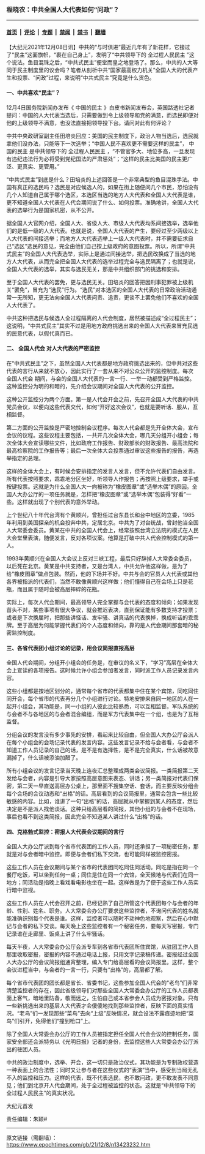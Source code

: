 ### 程晓农：中共全国人大代表如何“问政”？

---

#### [首页](../../../..?n13423232) &nbsp;|&nbsp; [评论](../../../../../epoch-comment?n13423232) &nbsp;|&nbsp; [专题](../../../../../epoch-special?n13423232) &nbsp;|&nbsp; [禁闻](../../../../../epoch-news?n13423232) &nbsp;|&nbsp; [禁书](../../../../../books?n13423232) &nbsp;|&nbsp; [翻墙](https://github.com/gfw-breaker/nogfw/blob/master/README.md?n13423232)


<div class="post_content" id="artbody" itemprop="articleBody">
 <!-- article content begin -->
 <p>
  【大纪元2021年12月08日讯】中共的“与时俱进”最近几年有了新花样，它接过了“民主”这面旗帜，“裹在自己身上”，发明了“中共领导下的
  <ok href="https://www.epochtimes.com/gb/tag/%E5%85%A8%E8%BF%87%E7%A8%8B%E4%BA%BA%E6%B0%91%E6%B0%91%E4%B8%BB.html">
   全过程人民民主
  </ok>
  ”这个说法。鱼目混珠之后，“中共式民主”便堂而皇之地登场了。那么，中共的人大等同于民主制度里的议会吗？笔者从剖析中共“国家最高权力机关”全国人大的代表产生和投票、“问政”过程，来说明“中共式民主”究竟是什么货色。
 </p>
 <h4>
  一、中共喜欢“民主”？
 </h4>
 <p>
  12月4日国务院新闻办发布《
  <ok href="https://www.epochtimes.com/gb/tag/%E4%B8%AD%E5%9B%BD%E7%9A%84%E6%B0%91%E4%B8%BB.html">
   中国的民主
  </ok>
  》白皮书新闻发布会，英国路透社记者提问：中国的人大代表当选后，只需要做到令上级领导和党的满意，而选民即便对他的上级领导不满意，也没法直接把领导投下台。请问对此有何评论？
 </p>
 <p>
  中共中央政研室副主任田培炎回应：美国的民主制度下，政治人物当选后，选民就拿他们没办法，只能等下一次选举；“中国人民不喜欢更不需要这样的民主”，
  <ok href="https://www.epochtimes.com/gb/tag/%E4%B8%AD%E5%9B%BD%E7%9A%84%E6%B0%91%E4%B8%BB.html">
   中国的民主
  </ok>
  是中共领导下的
  <ok href="https://www.epochtimes.com/gb/tag/%E5%85%A8%E8%BF%87%E7%A8%8B%E4%BA%BA%E6%B0%91%E6%B0%91%E4%B8%BB.html">
   全过程人民民主
  </ok>
  ，“不管官多大、地位多高，一旦发现有违纪违法行为必将受到党纪国法的严肃惩处”；“这样的民主比美国的民主更广泛、更真实、更管用。”
 </p>
 <p>
  “中共式民主”到底是什么？田培炎的上述回答是一个非常典型的鱼目混珠手法。中国有真正的选民吗？选民是对应候选人的，如果在街上随便问几个市民，恐怕没有几个人知道自己属于哪个选区，本选区当选的地方人大代表和全国人大代表是谁，更不知道全国人大代表在人代会期间说了什么、如何投票。准确地讲，全国人大代表的选举行为是国家机密，从不公开。
 </p>
 <p>
  据全国人大官网介绍，全国人大、省级人大、市级人大代表均系间接选举，选举他们的是低一级的人大代表。也就是说，全国人大代表的产生，要经过至少两级以上人大代表的间接选举；而地方人大代表选举上一级人大代表时，并不需要征求自己“选区”选民的意见，完全由他们自己按上级政府的意图投票。所以，所谓“中共式民主”的全国人大代表选举，实际上是通过间接选举，把选民改换成了当选的地方人大代表，从而完全把全国人大代表的选举过程完全与选民隔离了；也就是说，全国人大代表的选举，其实与选民无关，那是中共组织部门的挑选和安排。
 </p>
 <p>
  至于全国人大代表的罢免，更与选民无关。田培炎的回答把因刑事犯罪被上级机关“罢免”，冒充为“选民”行为。“选民”对本选区的全国人大代表的日常政治活动通常一无所知，更无法向全国人大代表问责、追责，更谈不上罢免他们不喜欢的全国人大代表了。
 </p>
 <p>
  中共这种把选民与候选人全过程隔离的人代会制度，居然被描述成“全过程民主”；这说明，“中共式民主”其实不过是用地方政府挑选出来的全国人大代表来冒充民选的民意代表，以假代真而已。
 </p>
 <h4>
  二、
  <ok href="https://www.epochtimes.com/gb/tag/%E5%85%A8%E5%9B%BD%E4%BA%BA%E4%BB%A3%E4%BC%9A.html">
   全国人代会
  </ok>
  对人大代表的严密监控
 </h4>
 <p>
  在“中共式民主”之下，虽然全国人大代表都是地方政府挑选出来的，但中共对这些代表的言行从来就不放心，因此实行了一套从来不对公众公开的监控制度。每次
  <ok href="https://www.epochtimes.com/gb/tag/%E5%85%A8%E5%9B%BD%E4%BA%BA%E4%BB%A3%E4%BC%9A.html">
   全国人代会
  </ok>
  期间，与会的全国人大代表的一言一行、一举一动都受到严格监控。这种监控分为明的和暗的，先介绍会议期间对全国人大代表的公开监控。
 </p>
 <p>
  这种公开监控分为两个方面。第一是人代会开会之前，先召开全国人大代表的中共党员会议，以便向这些代表交代，如何“开好这次会议”，也就是要听话、服从，互相监督。
 </p>
 <p>
  第二方面的公开监控是严密地控制会议程序。每次人代会都是先开全体大会，宣布会议的议程。这些议程主要包括，一共开几次全体大会，哪几天分组开小组会；每次全体大会宣读哪些文件，比如政府工作报告、财政部长的财政报告、最高法院和最高检察院的工作报告等；最后一次全体大会投票通过审议这些报告的报告，再选举指定的总理。
 </p>
 <p>
  这样的全体大会上，有时候会安排指定的发言人发言，但不允许代表们自由发言。所有代表按照要求，乖乖地分区坐好，听领导人作报告；再按照上级要求，举手或按键投票。这就是为什么全国人大一向被称为“橡皮图章”或“选举木偶”的原因。全国人大办公厅的一项任务就是，怎样把“橡皮图章”或“选举木偶”包装得“好看”一些。这样就出现了个别代表的意外举动。
 </p>
 <p>
  上个世纪八十年代台湾有个黄顺兴，曾担任过台东县长和台中地区的立委，1985年利用到美国探亲的机会投奔中共，定居北京。中共为了对台统战，曾封他当全国人大常委会委员。黄某在中共的全国人代会上，经常按照台湾立法院的模式在人民大会堂里表演，随便发言，反对各项议案。他算是打破中共人代会控制模式的第一人。
 </p>
 <p>
  1993年黄顺兴在全国人大会议上反对三峡工程，最后只好辞掉人大常委会委员，以后死在北京。黄某是中共支持者，又是台湾人，中共允许他这样做，是为了给“橡皮图章”做点包装。然而，他的下场并不好。中共与会的官员人大代表或其他各界被指派的代表们，当然不敢像黄顺兴这样做；他们懂得自己在会场上只是花瓶，而且属于随时会被高层摔碎的花瓶。
 </p>
 <p>
  实际上，每次人代会期间，最高领导人完全掌握与会代表的态度和倾向；如果发现苗头不对，某些事项有很大争议，就会推迟表决，直到保证能有多数支持才投票；或者是下次换届时，把那些讲怪话、发牢骚、讲真话的代表换掉，换成听话的乖乖牌。至于高层为何能掌握代表们的个人态度和倾向，靠的是人代会期间那套暗的秘密监控制度。
 </p>
 <h4>
  三、各省代表团小组讨论的记录，用会议简报直报高层
 </h4>
 <p>
  全国人代会期间，分组开小组会的任务是，在审议的名义下，“学习”高层在全体大会上宣读的各项报告。这时候允许小组会参加者发言，同时派工作人员记录发言内容。
 </p>
 <p>
  这些小组都是按地区划分的，通常每个省市的代表都集中住在某个宾馆，同吃同住同开会，每个省市的代表再分几个小组进行讨论。特地安排来自同一地区的人在一起开小组会，其功能是，同一小组的人彼此比较熟悉，可以互相监督。军队系统的与会者不与各地区的与会者混合编组，而是军方代表集中在一个组，也是为了互相监督。
 </p>
 <p>
  分组会议的发言没有多少事先的安排，看起来比较自由，但全国人大办公厅会派人在每个小组会的会场记录代表的发言内容。这些发言记录不给与会者看，与会者不知道工作人员记录的自己的话，是不是有选择性，是不是完全真实，什么话被故意漏掉了，什么话被添油加醋了。
 </p>
 <p>
  所有小组会议的发言记录当天晚上连夜汇总整理成两类会议简报。一类简报第二天发给与会者，内容是引导大家按照高层意图来表态、讲话；另一类简报对代表们保密，第二天一早直送高层办公桌上，那里面不搜集空话、套话，而主要反映分组会每个会场的会议动态和“出格”的话。高层看到的会议简报里，通常会包含一些比较敏感的内容。比如，谁讲了一句“出格”的话，高层就从中掌握到某人的态度，然后决定是不是派人找他谈话。这种只给高层看的简报，其他小组的与会者不在现场，事后也看不到这类简报，因此完全不知道某人讲过什么“出格”的话。
 </p>
 <h4>
  四、克格勃式监控：密报人大代表会议期间的言行
 </h4>
 <p>
  全国人大办公厅派到每个省市代表团的工作人员，同时还承担了一项秘密任务，那就是对与会者暗中监控。即便与会者们私下交流，也可能同样被监控密报。
 </p>
 <p>
  这些工作人员在会议期间与某个省市的代表团同吃同住同活动。同吃是指在同一个餐厅吃饭，可以坐到任何一桌；同住是住在同一个宾馆，全天候地与代表们在同一地方；同活动是指晚上看戏看电影也坐在一起。这样做是为了便于这些工作人员实行暗中监视。
 </p>
 <p>
  这些工作人员在人代会召开之前，已经记熟了自己所管这个代表团每个与会者的年龄、性别、姓名、职务。人大常委会办公厅要求这些监控者，不询问代表的姓名就能准确识别每个代表是谁。这样，监控者可以随时不动神色地观察，然后在心中默记与会者的私下交谈。每天晚上这些监控者有一个秘密任务，要每天写密报，专门记录谁在走廊里、饭桌上讲了什么牢骚话。
 </p>
 <p>
  每天半夜，人大常委会办公厅会派专车到各省市代表团所住宾馆，从驻团工作人员那里收取密报，密报的内容不通过电话上报，只用文字记录稿传递。密报经过全国人大办公厅的会议简报组通宵整理，编入专门给高层看的会议简报里。这样，整个会议进程当中，与会者的一言一行，只要有“出格”的，高层都了解。
 </p>
 <p>
  每个省市代表团的团长都是省长、省委书记，这些参加全国人代会的“老鸟”们非常清楚监控者的存在，因此省级领导们对那些全国人大常委会办公厅的工作人员都表面上客气，暗地里防备，敬而远之，生怕自己或本省参会人员成为密报对象。只有一些新挑选出来的基层人大代表才会傻傻地找到那些监控者，反映下面的真实情况。“老鸟”们一发现那些“菜鸟”去向“上级”反映情况，就会设法不露痕迹地把“菜鸟”们引开，免得他们“撞到枪口”上。
 </p>
 <p>
  除了全国人大常委会办公厅的工作人员被指定担任全国人代会会议的控制任务，国家安全部还会派特务以《光明日报》记者的身份，去监控这些人大常委会办公厅派出的驻团人员。
 </p>
 <p>
  中共的政治制度中，选举、开会，这一切只是政治仪式，其功能是为专制政权营造一种表面上的合法性；同时又让参与者在这些仪式的“表演”当中，感受到当局无孔不入的监控和压力。这样的代表，既不代表选民，也不敢问政，更不敢发表不同意见；他们到北京开人代会期间，处于全过程被监控的状态。这就是“中共领导下的全过程人民民主”的真实状况。
 </p>
 <p>
  大纪元首发
 </p>
 <p>
  责任编辑：朱颖#
 </p>
 <!-- article content end -->
 <div id="below_article_ad">
 </div>
</div>


---

原文链接（需翻墙）：https://www.epochtimes.com/gb/21/12/8/n13423232.htm